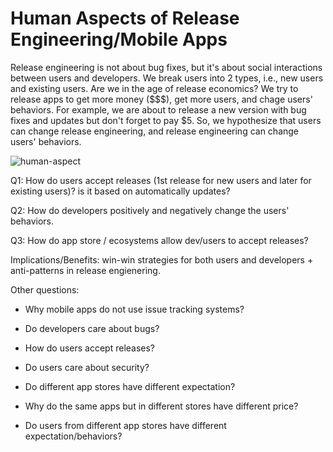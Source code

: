 # Human Aspects of Release Engineering/Mobile Apps

Release engineering is not about bug fixes, but it's about social interactions between users and developers.
We break users into 2 types, i.e., new users and existing users.
Are we in the age of release economics? We try to release apps to get more money ($$$), get more users, and chage users' behaviors.
For example, we are about to release a new version with bug fixes and updates but don't forget to pay $5.
So, we hypothesize that users can change release engineering, and release engineering can change users' behaviors.

![human-aspect](https://github.com/shonan-releng-mobile/shonan-releng-mobile/blob/master/1stbreakout/human-aspects/2.jpg)


Q1: How do users accept releases (1st release for new users and later for existing users)? is it based on automatically updates?

Q2: How do developers positively and negatively change the users' behaviors.

Q3: How do app store / ecosystems allow dev/users to accept releases?

Implications/Benefits: win-win strategies for both users and developers + anti-patterns in release engienering.

Other questions:

- Why mobile apps do not use issue tracking systems?

- Do developers care about bugs?

- How do users accept releases?

- Do users care about security?

- Do different app stores have different expectation?

- Why do the same apps but in different stores have different price?

- Do users from different app stores have different expectation/behaviors?

